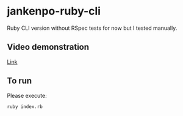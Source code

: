 # jankenpo-ruby-cli

Ruby CLI version without RSpec tests for now but I tested manually.


## Video demonstration

[Link](https://www.youtube.com/watch?v=c3SSshLvfyU&feature=youtu.be)


## To run

Please execute:

```
ruby index.rb
```


